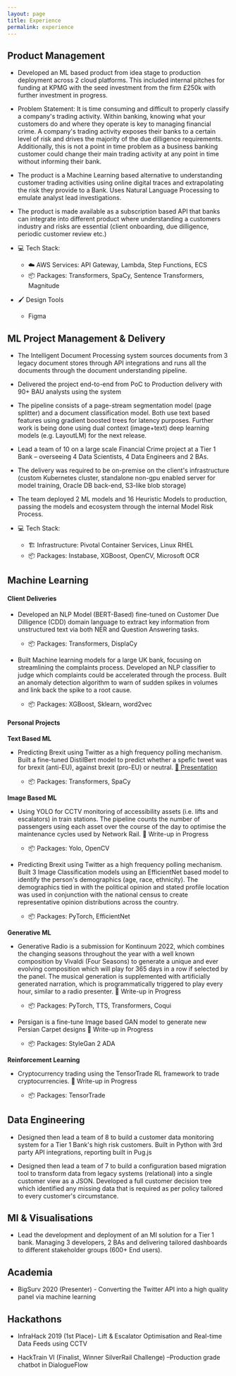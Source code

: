 ```yaml
---
layout: page
title: Experience
permalink: experience
---
```


                                                             
## Product Management

- Developed an ML based product from idea stage to production deployment across 2 cloud platforms. This included internal pitches for funding at KPMG with the seed investment from the firm £250k with further investment in progress.

- Problem Statement: It is time consuming and difficult to properly classify a company's trading activity. Within banking, knowing what your customers do and where they operate is key to managing financial crime. A company's trading activity exposes their banks to a certain level of risk and drives the majority of the due dilligence requirements. Additionally, this is not a point in time problem as a business banking customer could change their main trading activity at any point in time without informing their bank.

- The product is a Machine Learning based alternative to understanding customer trading activities using online digital traces and extrapolating the risk they provide to a Bank. Uses Natural Language Processing to emulate analyst lead investigations.

- The product is made available as a subscription based API that banks can integrate into different product where understanding a customers industry and risks are essential (client onboarding, due dilligence, periodic customer review etc.)

- ‍💻  Tech Stack: 
  - ☁️  AWS Services: API Gateway, Lambda, Step Functions, ECS
  - 📦  Packages: Transformers, SpaCy, Sentence Transformers, Magnitude

- 🖌️  Design Tools
  - Figma


## ML Project Management & Delivery

- The Intelligent Document Processing system sources documents from 3 legacy document stores through API integrations and runs all the documents through the document understanding pipeline. 
- Delivered the project end-to-end from PoC to Production delivery with 90+ BAU analysts using the system
- The pipeline consists of a page-stream segmentation model (page splitter) and a document classification model. Both use text based features using gradient boosted trees for latency purposes. Further work is being done using dual context (image+text) deep learning models (e.g. LayoutLM) for the next release.
- Lead a team of 10 on a large scale Financial Crime project at a Tier 1 Bank – overseeing 4 Data Scientists, 4 Data Engineers and 2 BAs. 
- The delivery was required to be on-premise on the client's infrastructure (custom Kubernetes cluster, standalone non-gpu enabled server for model training, Oracle DB back-end, S3-like blob storage)
- The team deployed 2 ML models and 16 Heuristic Models to production, passing the models and ecosystem through the internal Model Risk Process. 

- 💻   Tech Stack: 
  - 🏗️  Infrastructure: Pivotal Container Services, Linux RHEL
  - 📦   Packages: Instabase, XGBoost, OpenCV, Microsoft OCR

## Machine Learning

#### Client Deliveries

- Developed an NLP Model (BERT-Based) fine-tuned on Customer Due Dilligence (CDD) domain language to extract key information from unstructured text via both NER and Question Answering tasks.

  - 📦   Packages: Transformers, DisplaCy 

- Built Machine learning models for a large UK bank, focusing on streamlining the complaints process. Developed an NLP classifier to judge which complaints could be accelerated through the process. Built an anomaly detection algorithm to warn of sudden spikes in volumes and link back the spike to a root cause.

  - 📦   Packages: XGBoost, Sklearn, word2vec 

#### Personal Projects

**Text Based ML**
- Predicting Brexit using Twitter as a high frequency polling mechanism. Built a fine-tuned DistilBert model to predict whether a spefic tweet was for brexit (anti-EU), against brexit (pro-EU) or neutral. [🔗 Presentation](https://www.bigsurv20.org/conf20/uploads/16/69/Twitter_BigSurv_4_.pdf)

  - 📦   Packages: Transformers, SpaCy

**Image Based ML**
- Using YOLO for CCTV monitoring of accessibility assets (i.e. lifts and escalators) in train stations. The pipeline counts the number of passengers using each asset over the course of the day to optimise the maintenance cycles used by Network Rail. 🔗 Write-up in Progress

  - 📦   Packages: Yolo, OpenCV

- Predicting Brexit using Twitter as a high frequency polling mechanism. Built 3 Image Classification models using an EfficientNet based model to identify the person's demographics (age, race, ethnicity). The demographics tied in with the political opinion and stated profile location was used in conjunction with the national census to create representative opinion distributions across the country.

  - 📦   Packages: PyTorch, EfficientNet

**Generative ML**
- Generative Radio is a submission for Kontinuum 2022, which combines the changing seasons throughout the year with a well known composition by Vivaldi (Four Seasons) to generate a unique and ever evolving composition which will play for 365 days in a row if selected by the panel. The musical generation is supplemented with artificially generated narration, which is programmatically triggered to play every hour, similar to a radio presenter. 🔗 Write-up in Progress

  - 📦   Packages: PyTorch, TTS, Transformers, Coqui

- Persigan is a fine-tune Image based GAN model to generate new Persian Carpet designs 🔗 Write-up in Progress

  - 📦   Packages: StyleGan 2 ADA

**Reinforcement Learning**
- Cryptocurrency trading using the TensorTrade RL framework to trade cryptocurrencies. 🔗 Write-up in Progress

  - 📦   Packages: TensorTrade

## Data Engineering

- Designed then lead a team of 8 to build a customer data monitoring system for a Tier 1 Bank's high risk customers. Built in Python with 3rd party API integrations, reporting built in Pug.js

- Designed then lead a team of 7 to build a configuration based migration tool to transform data from legacy systems (relational) into a single customer view as a JSON. Developed a full customer decision tree which identified any missing data that is required as per policy tailored to every customer's circumstance.

## MI & Visualisations

- Lead the development and deployment of an MI solution for a Tier 1 bank. Managing 3 developers, 2 BAs and delivering tailored dashboards to different stakeholder groups (600+ End users).

## Academia

- BigSurv 2020 (Presenter) - Converting the Twitter API into a high quality panel via machine learning


## Hackathons

- InfraHack 2019 (1st Place)- Lift & Escalator Optimisation and Real-time Data Feeds using CCTV

- HackTrain VI (Finalist, Winner SilverRail Challenge) –Production grade chatbot in DialogueFlow
